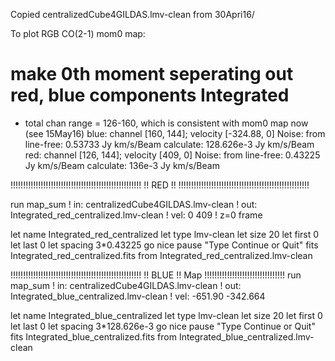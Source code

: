Copied centralizedCube4GILDAS.lmv-clean from 30Apri16/

To plot RGB CO(2-1) mom0 map:
# make 0th moment seperating out red, blue components Integrated
- total chan range = 126-160, which is consistent with mom0 map now (see 15May16)
blue: channel [160, 144]; velocity [-324.88, 0]
Noise:
    from line-free: 0.53733 Jy km/s/Beam
    calculate: 128.626e-3 Jy km/s/Beam
red: channel [126, 144]; velocity [409, 0]
Noise: 
    from line-free: 0.43225 Jy km/s/Beam
    calculate: 136e-3 Jy km/s/Beam
 

!!!!!!!!!!!!!!!!!!!!!!!!!!!!!!!!!!!!!!!!!!!!!!!!!!!!
!! RED !!
!!!!!!!!!!!!!!!!!!!!!!!!!!!!!!!!!!!!!!!!!!!!!!!!!!!!

run map_sum
! in: centralizedCube4GILDAS.lmv-clean
! out: Integrated_red_centralized.lmv-clean
! vel: 0 409      ! z=0 frame

let name Integrated_red_centralized
let type lmv-clean
let size 20
let first 0
let last 0
let spacing 3*0.43225
go nice
pause "Type Continue or Quit"
fits Integrated_red_centralized.fits from Integrated_red_centralized.lmv-clean



!!!!!!!!!!!!!!!!!!!!!!!!!!!!!!!!!!!!!!!!!!!!!!!!!!!!
!! BLUE !! Map
!!!!!!!!!!!!!!!!!!!!!!!!!!!!!!!!
run map_sum
! in: centralizedCube4GILDAS.lmv-clean
! out: Integrated_blue_centralized.lmv-clean
! vel: -651.90 -342.664

let name Integrated_blue_centralized
let type lmv-clean
let size 20
let first 0
let last 0
let spacing 3*128.626e-3
go nice
pause "Type Continue or Quit"
fits Integrated_blue_centralized.fits from Integrated_blue_centralized.lmv-clean